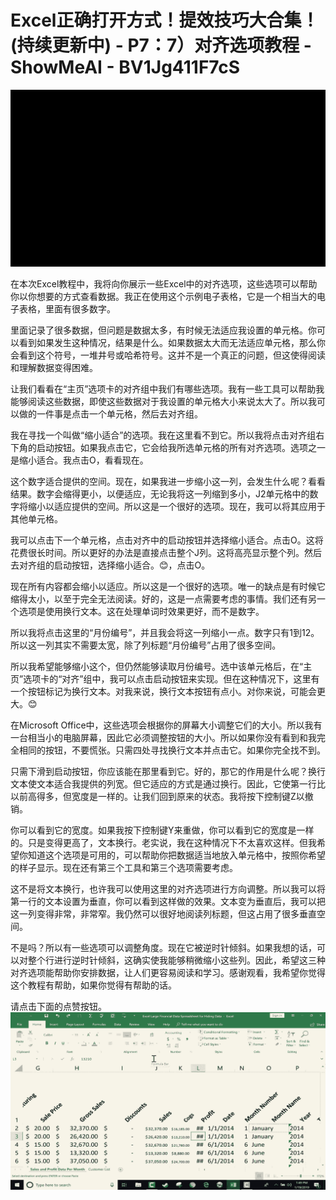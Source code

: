# Excel正确打开方式！提效技巧大合集！(持续更新中) - P7：7）对齐选项教程 - ShowMeAI - BV1Jg411F7cS

![](img/cff7515355a4459eebb1c49150a7699a_0.png)

在本次Excel教程中，我将向你展示一些Excel中的对齐选项，这些选项可以帮助你以你想要的方式查看数据。我正在使用这个示例电子表格，它是一个相当大的电子表格，里面有很多数字。

里面记录了很多数据，但问题是数据太多，有时候无法适应我设置的单元格。你可以看到如果发生这种情况，结果是什么。如果数据太大而无法适应单元格，那么你会看到这个符号，一堆井号或哈希符号。这并不是一个真正的问题，但这使得阅读和理解数据变得困难。

让我们看看在“主页”选项卡的对齐组中我们有哪些选项。我有一些工具可以帮助我能够阅读这些数据，即使这些数据对于我设置的单元格大小来说太大了。所以我可以做的一件事是点击一个单元格，然后去对齐组。

我在寻找一个叫做“缩小适合”的选项。我在这里看不到它。所以我将点击对齐组右下角的启动按钮。如果我点击它，它会给我所选单元格的所有对齐选项。选项之一是缩小适合。我点击O，看看现在。

这个数字适合提供的空间。现在，如果我进一步缩小这一列，会发生什么呢？看看结果。数字会缩得更小，以便适应，无论我将这一列缩到多小，J2单元格中的数字将缩小以适应提供的空间。所以这是一个很好的选项。现在，我可以将其应用于其他单元格。

我可以点击下一个单元格，点击对齐中的启动按钮并选择缩小适合。点击O。这将花费很长时间。所以更好的办法是直接点击整个J列。这将高亮显示整个列。然后去对齐组的启动按钮，选择缩小适合。😊，点击O。

现在所有内容都会缩小以适应。所以这是一个很好的选项。唯一的缺点是有时候它缩得太小，以至于完全无法阅读。好的，这是一点需要考虑的事情。我们还有另一个选项是使用换行文本。这在处理单词时效果更好，而不是数字。

所以我将点击这里的“月份编号”，并且我会将这一列缩小一点。数字只有1到12。所以这一列其实不需要太宽，除了列标题“月份编号”占用了很多空间。

所以我希望能够缩小这个，但仍然能够读取月份编号。选中该单元格后，在“主页”选项卡的“对齐”组中，我可以点击启动按钮来实现。但在这种情况下，这里有一个按钮标记为换行文本。对我来说，换行文本按钮有点小。对你来说，可能会更大。😊

在Microsoft Office中，这些选项会根据你的屏幕大小调整它们的大小。所以我有一台相当小的电脑屏幕，因此它必须调整按钮的大小。所以如果你没有看到和我完全相同的按钮，不要慌张。只需四处寻找换行文本并点击它。如果你完全找不到。

只需下滑到启动按钮，你应该能在那里看到它。好的，那它的作用是什么呢？换行文本使文本适合我提供的列宽。但它适应的方式是通过换行。因此，它使第一行比以前高得多，但宽度是一样的。让我们回到原来的状态。我将按下控制键Z以撤销。

你可以看到它的宽度。如果我按下控制键Y来重做，你可以看到它的宽度是一样的。只是变得更高了，文本换行。老实说，我在这种情况下不太喜欢这样。但我希望你知道这个选项是可用的，可以帮助你把数据适当地放入单元格中，按照你希望的样子显示。现在还有第三个工具和第三个选项需要考虑。

这不是将文本换行，也许我可以使用这里的对齐选项进行方向调整。所以我可以将第一行的文本设置为垂直，你可以看到这样做的效果。文本变为垂直后，我可以把这一列变得非常，非常窄。我仍然可以很好地阅读列标题，但这占用了很多垂直空间。

不是吗？所以有一些选项可以调整角度。现在它被逆时针倾斜。如果我想的话，可以对整个行进行逆时针倾斜，这确实使我能够稍微缩小这些列。因此，希望这三种对齐选项能帮助你安排数据，让人们更容易阅读和学习。感谢观看，我希望你觉得这个教程有帮助，如果你觉得有帮助的话。

请点击下面的点赞按钮。![](img/cff7515355a4459eebb1c49150a7699a_2.png)
